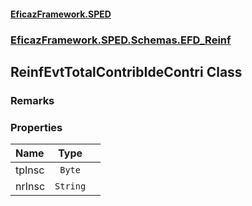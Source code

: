 #### [EficazFramework.SPED](EficazFrameworkSPED.md 'EficazFramework SPED')
### [EficazFramework.SPED.Schemas.EFD_Reinf](EficazFramework.SPED.Schemas.EFD_Reinf.md 'EficazFramework.SPED.Schemas.EFD_Reinf')

## ReinfEvtTotalContribIdeContri Class

### Remarks
### Properties

| Name | Type | |
| :--- | :---: | :--- |
| tpInsc | `Byte` |  |
| nrInsc | `String` |  |
